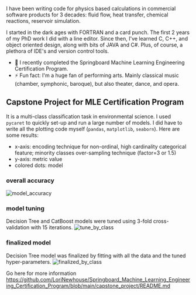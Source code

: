 I have been writing code for physics based calculations in commercial software products for 3 decades: fluid flow, heat transfer, chemical reactions, reservoir simulation.

I started in the dark ages with FORTRAN and a card punch. The first 2 years of my PhD work I did with a line editor. Since then, I've learned C, C++, and object oriented design, along with bits of JAVA and C#. Plus, of course, a plethora of IDE's and version control tools.

- 🔭 I recently completed the Springboard Machine Learning Engineering Certification Program.
- ⚡ Fun fact: I'm a huge fan of performing arts. Mainly classical music (chamber, symphonic, baroque), but also theater, dance, and opera.

## Capstone Project for MLE Certification Program
It is a multi-class classification task in environmental science. I used `pycaret` to quickly set-up and run a large number of models. I did have to write all the plotting code myself (`pandas`, `matplotlib`, `seaborn`). Here are some results:
- x-axis: encoding technique for non-ordinal, high cardinality categorical feature; minority classes over-sampling technique (factor=3 or 1.5)
- y-axis: metric value
- colored dots: model
### overall accuracy
![model_accuracy](https://github.com/LoriNewhouse/Springboard_Machine_Learning_Engineering_bootcamp/blob/main/capstone_project/images/model_accuracy.PNG)

### model tuning
Decision Tree and CatBoost models were tuned using 3-fold cross-validation with 15 iterations.
![tune_by_class](https://github.com/LoriNewhouse/Springboard_Machine_Learning_Engineering_bootcamp/blob/main/capstone_project/images/tune_by_class.PNG)

### finalized model
Decision Tree model was finalized by fitting with all the data and the tuned hyper-parameters.
![finalized_by_class](https://github.com/LoriNewhouse/Springboard_Machine_Learning_Engineering_bootcamp/blob/main/capstone_project/images/finalized_by_class.PNG)

Go here for more information
https://github.com/LoriNewhouse/Springboard_Machine_Learning_Engineering_Certification_Program/blob/main/capstone_project/README.md


<!--
**LoriNewhouse/LoriNewhouse** is a ✨ _special_ ✨ repository because its `README.md` (this file) appears on your GitHub profile.

Here are some ideas to get you started:

- 🔭 I’m currently working on ...
- 🌱 I’m currently learning ...
- 👯 I’m looking to collaborate on ...
- 🤔 I’m looking for help with ...
- 💬 Ask me about ...
- 📫 How to reach me: ...
- 😄 Pronouns: ...
- ⚡ Fun fact: ...
-->
